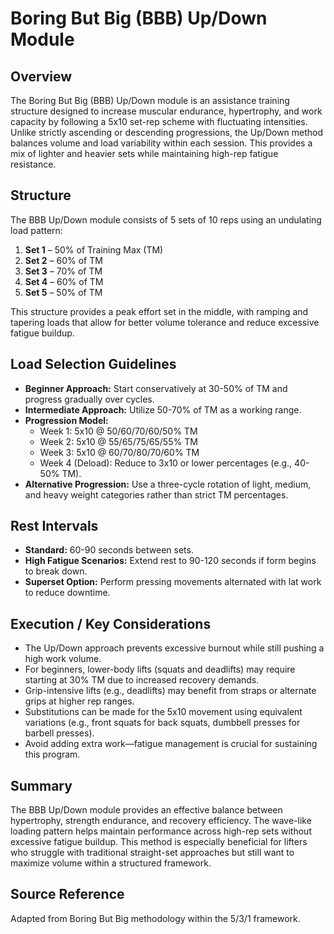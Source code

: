 # Boring But Big (BBB) Up/Down Module

## Overview
The Boring But Big (BBB) Up/Down module is an assistance training structure designed to increase muscular endurance, hypertrophy, and work capacity by following a 5x10 set-rep scheme with fluctuating intensities. Unlike strictly ascending or descending progressions, the Up/Down method balances volume and load variability within each session. This provides a mix of lighter and heavier sets while maintaining high-rep fatigue resistance.

## Structure
The BBB Up/Down module consists of 5 sets of 10 reps using an undulating load pattern:

1. **Set 1** – 50% of Training Max (TM)
2. **Set 2** – 60% of TM
3. **Set 3** – 70% of TM
4. **Set 4** – 60% of TM
5. **Set 5** – 50% of TM

This structure provides a peak effort set in the middle, with ramping and tapering loads that allow for better volume tolerance and reduce excessive fatigue buildup.

## Load Selection Guidelines
- **Beginner Approach:** Start conservatively at 30-50% of TM and progress gradually over cycles.
- **Intermediate Approach:** Utilize 50-70% of TM as a working range.
- **Progression Model:**
  - Week 1: 5x10 @ 50/60/70/60/50% TM
  - Week 2: 5x10 @ 55/65/75/65/55% TM
  - Week 3: 5x10 @ 60/70/80/70/60% TM
  - Week 4 (Deload): Reduce to 3x10 or lower percentages (e.g., 40-50% TM).
- **Alternative Progression:** Use a three-cycle rotation of light, medium, and heavy weight categories rather than strict TM percentages.

## Rest Intervals
- **Standard:** 60-90 seconds between sets.
- **High Fatigue Scenarios:** Extend rest to 90-120 seconds if form begins to break down.
- **Superset Option:** Perform pressing movements alternated with lat work to reduce downtime.

## Execution / Key Considerations
- The Up/Down approach prevents excessive burnout while still pushing a high work volume.
- For beginners, lower-body lifts (squats and deadlifts) may require starting at 30% TM due to increased recovery demands.
- Grip-intensive lifts (e.g., deadlifts) may benefit from straps or alternate grips at higher rep ranges.
- Substitutions can be made for the 5x10 movement using equivalent variations (e.g., front squats for back squats, dumbbell presses for barbell presses).
- Avoid adding extra work—fatigue management is crucial for sustaining this program.

## Summary
The BBB Up/Down module provides an effective balance between hypertrophy, strength endurance, and recovery efficiency. The wave-like loading pattern helps maintain performance across high-rep sets without excessive fatigue buildup. This method is especially beneficial for lifters who struggle with traditional straight-set approaches but still want to maximize volume within a structured framework.

## Source Reference
Adapted from Boring But Big methodology within the 5/3/1 framework.

